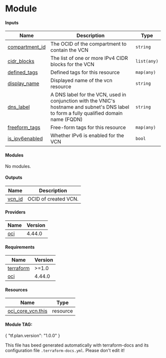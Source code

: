 <!-- BEGIN_TF_DOCS -->

# Module


#### Inputs

| Name | Description | Type |
|------|-------------|------|
| <a name="input_compartment_id"></a> [compartment_id](#input_compartment_id) | The OCID of the compartment to contain the VCN | `string` |
| <a name="input_cidr_blocks"></a> [cidr_blocks](#input_cidr_blocks) | The list of one or more IPv4 CIDR blocks for the VCN | `list(any)` |
| <a name="input_defined_tags"></a> [defined_tags](#input_defined_tags) | Defined tags for this resource | `map(any)` |
| <a name="input_display_name"></a> [display_name](#input_display_name) | Displayed name of the vcn resource | `string` |
| <a name="input_dns_label"></a> [dns_label](#input_dns_label) | A DNS label for the VCN, used in conjunction with the VNIC's hostname and subnet's DNS label to form a fully qualified domain name (FQDN) | `string` |
| <a name="input_freeform_tags"></a> [freeform_tags](#input_freeform_tags) | Free-form tags for this resource | `map(any)` |
| <a name="input_is_ipv6enabled"></a> [is_ipv6enabled](#input_is_ipv6enabled) | Whether IPv6 is enabled for the VCN | `bool` |
#### Modules

No modules.
#### Outputs

| Name | Description |
|------|-------------|
| <a name="output_vcn_id"></a> [vcn_id](#output_vcn_id) | OCID of created VCN. |
#### Providers

| Name | Version |
|------|---------|
| <a name="provider_oci"></a> [oci](#provider_oci) | 4.44.0 |
#### Requirements

| Name | Version |
|------|---------|
| <a name="requirement_terraform"></a> [terraform](#requirement_terraform) | >=1.0 |
| <a name="requirement_oci"></a> [oci](#requirement_oci) | 4.44.0 |
#### Resources

| Name | Type |
|------|------|
| [oci_core_vcn.this](https://registry.terraform.io/providers/hashicorp/oci/4.44.0/docs/resources/core_vcn) | resource |
#### Module TAG:
{
    "tf.plan.version": "1.0.0"
}

This file has beed generated automatically with terraform-docs and its configuration file `.terraform-docs.yml`. Please don't edit it!
<!-- END_TF_DOCS -->